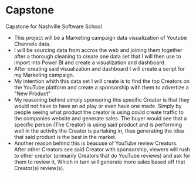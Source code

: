 # Capstone
Capstone for Nashville Software School

- This project will be a Marketing campaign data visualization of Youtube Channels data.
- I will be sourcing data from accros the web and joining them together after a thorough cleaning to create one data set that I will then use to import into Power BI and create a visualization and dashboard.
- After creating said visualization and dashboard I will create a script for my Marketing campaign.
- My intention whith this data set I will create is to find the top Creators on the YouTube platform and create a sponsorship with them to advertize a "New Product" 
- My reasoning behind simply sponsoring this specific Creator is that they would not have to have an ad play or even have one made. Simply by people seeing what product the creator is using could create traffic to the companies website and generate sales. The buyer would see that a specific person (The Creator) is using said product and is performing well in the activity the Creator is partaking in, thus generating the idea that said product is the best in the market.
- Another reason behind this is beacuse of YouTube review Creators. After other Creators see said Creator with sponsorship, viewers will rush to other creator (primarily Creators that do YouTube reviews) and ask for them to review it, Which in turn will generate more sales based off that Creator(s) review(s). 
